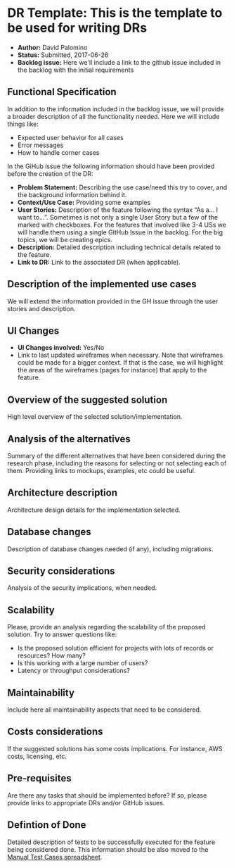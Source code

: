 # DR Template: This is the template to be used for writing DRs

- **Author:** David Palomino
- **Status:** Submitted, 2017-06-26
- **Backlog issue:** Here we'll include a link to the github issue included in the backlog with the initial requirements

## Functional Specification 

In addition to the information included in the backlog issue, we will provide a broader description of all the functionality needed. Here we will include things like: 
- Expected user behavior for all cases
- Error messages
- How to handle corner cases

In the GiHub issue the following information should have been provided before the creation of the DR: 
- **Problem Statement:** Describing the use case/need this try to cover, and the background information behind it.
- **Context/Use Case:** Providing some examples
- **User Stories:** Description of the feature following the syntax “As a… I want to…”. Sometimes is not only a single User Story but a few of the marked with checkboxes. For the features that involved like 3-4 USs we will handle them using a single GitHub Issue in the backlog. For the big topics, we will be creating epics. 
- **Description:** Detailed description including technical details related to the feature. 
- **Link to DR:** Link to the associated DR (when applicable).

## Description of the implemented use cases

We will extend the information provided in the GH issue through the user stories and description. 


## UI Changes

- **UI Changes involved:** Yes/No
- Link to last updated wireframes when necessary. Note that wireframes could be made for a bigger context. If that is the case, we will highlight the areas of the wireframes (pages for instance) that apply to the feature. 


## Overview of the suggested solution 

High level overview of the selected solution/implementation. 


## Analysis of the alternatives

Summary of the different alternatives that have been considered during the research phase, including the reasons for selecting or not selecting each of them. Providing links to mockups, examples, etc could be useful. 


## Architecture description 

Architecture design details for the implementation selected. 


## Database changes

Description of database changes needed (if any), including migrations. 


## Security considerations

Analysis of the security implications, when needed. 


## Scalability 

Please, provide an analysis regarding the scalability of the proposed solution. Try to answer questions like: 
- Is the proposed solution efficient for projects with lots of records or resources? How many? 
- Is this working with a large number of users? 
- Latency or throughput considerations? 


## Maintainability 

Include here all maintainability aspects that need to be considered. 


## Costs considerations

If the suggested solutions has some costs implications. For instance, AWS costs, licensing, etc. 


## Pre-requisites

Are there any tasks that should be implemented before? If so, please provide links to appropriate DRs and/or GitHub issues. 


## Defintion of Done

Detailed description of tests to be successfully executed for the feature being considered done. This information should be also moved to the [Manual Test Cases spreadsheet](https://docs.google.com/spreadsheets/d/1JmKVAmdQgjdzg8YhrSDtfBtWckkv7aq4-ZIZCmwbbwU/edit#gid=0). 
